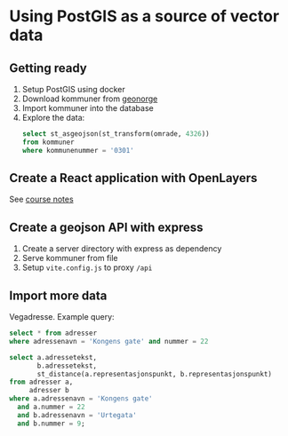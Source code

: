 # Using PostGIS as a source of vector data

## Getting ready

1. Setup PostGIS using docker
2. Download kommuner from [geonorge](https://kartkatalog.geonorge.no/metadata/administrative-enheter-kommuner/041f1e6e-bdbc-4091-b48f-8a5990f3cc5b)
3. Import kommuner into the database
4. Explore the data:
   ```sql
   select st_asgeojson(st_transform(omrade, 4326))
   from kommuner
   where kommunenummer = '0301'
   ```

## Create a React application with OpenLayers

See [course notes](https://github.com/kristiania-kws2100-2024/kristiania-kws2100-2024.github.io/tree/main#reference-material)

## Create a geojson API with express

1. Create a server directory with express as dependency
2. Serve kommuner from file
3. Setup `vite.config.js` to proxy `/api`

## Import more data

Vegadresse. Example query:

```sql
select * from adresser
where adressenavn = 'Kongens gate' and nummer = 22
```

```sql
select a.adressetekst,
       b.adressetekst,
       st_distance(a.representasjonspunkt, b.representasjonspunkt)
from adresser a,
     adresser b
where a.adressenavn = 'Kongens gate'
  and a.nummer = 22
  and b.adressenavn = 'Urtegata'
  and b.nummer = 9;
```
